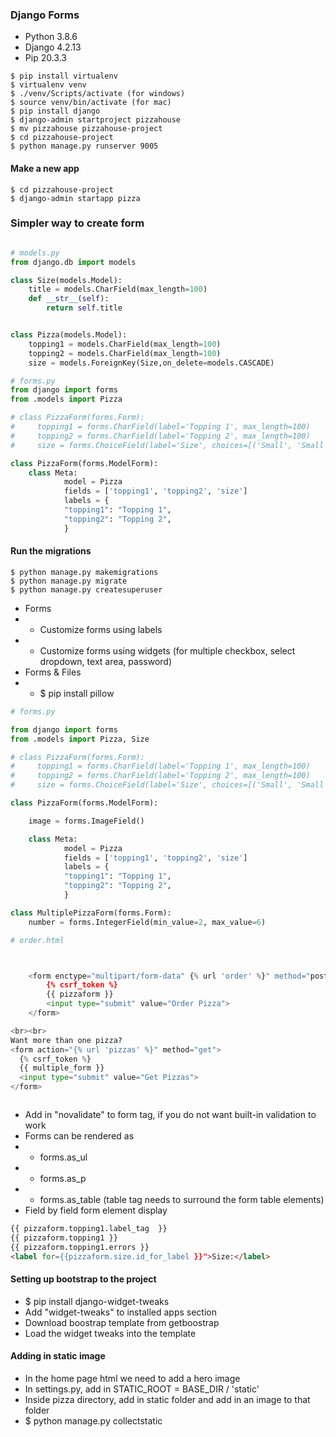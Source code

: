 ### Django Forms
* Python 3.8.6
* Django 4.2.13
* Pip 20.3.3

```
$ pip install virtualenv
$ virtualenv venv
$ ./venv/Scripts/activate (for windows)
$ source venv/bin/activate (for mac)
$ pip install django
$ django-admin startproject pizzahouse
$ mv pizzahouse pizzahouse-project
$ cd pizzahouse-project
$ python manage.py runserver 9005
```

#### Make a new app

```
$ cd pizzahouse-project
$ django-admin startapp pizza
```

### Simpler way to create form
```python

# models.py
from django.db import models

class Size(models.Model):
    title = models.CharField(max_length=100)
    def __str__(self):
        return self.title


class Pizza(models.Model):
    topping1 = models.CharField(max_length=100)
    topping2 = models.CharField(max_length=100)
    size = models.ForeignKey(Size,on_delete=models.CASCADE)

# forms.py
from django import forms
from .models import Pizza

# class PizzaForm(forms.Form):
#     topping1 = forms.CharField(label='Topping 1', max_length=100)
#     topping2 = forms.CharField(label='Topping 2', max_length=100)
#     size = forms.ChoiceField(label='Size', choices=[('Small', 'Small'), ('Medium', 'Medium'), ('Large', 'Large')])

class PizzaForm(forms.ModelForm):
    class Meta:
            model = Pizza
            fields = ['topping1', 'topping2', 'size']
            labels = {
            "topping1": "Topping 1",
            "topping2": "Topping 2",
            }


```

#### Run the migrations
```
$ python manage.py makemigrations
$ python manage.py migrate
$ python manage.py createsuperuser

```

* Forms
* * Customize forms using labels
* * Customize forms using widgets (for multiple checkbox, select dropdown, text area, password)
* Forms & Files
* * $ pip install pillow


```python
# forms.py

from django import forms
from .models import Pizza, Size

# class PizzaForm(forms.Form):
#     topping1 = forms.CharField(label='Topping 1', max_length=100)
#     topping2 = forms.CharField(label='Topping 2', max_length=100)
#     size = forms.ChoiceField(label='Size', choices=[('Small', 'Small'), ('Medium', 'Medium'), ('Large', 'Large')])

class PizzaForm(forms.ModelForm):

    image = forms.ImageField()

    class Meta:
            model = Pizza
            fields = ['topping1', 'topping2', 'size']
            labels = {
            "topping1": "Topping 1",
            "topping2": "Topping 2",
            }

class MultiplePizzaForm(forms.Form):
    number = forms.IntegerField(min_value=2, max_value=6)

# order.html



    <form enctype="multipart/form-data" {% url 'order' %}" method="post">
        {% csrf_token %}
        {{ pizzaform }}
        <input type="submit" value="Order Pizza">
    </form>

<br><br>
Want more than one pizza?
<form action="{% url 'pizzas' %}" method="get">
  {% csrf_token %}
  {{ multiple_form }}
  <input type="submit" value="Get Pizzas">
</form>



```

* Add in "novalidate" to form tag, if you do not want built-in validation to work
* Forms can be rendered as
* * forms.as_ul
* * forms.as_p
* * forms.as_table (table tag needs to surround the form table elements)
* Field by field form element display
```html
{{ pizzaform.topping1.label_tag  }}
{{ pizzaform.topping1 }}
{{ pizzaform.topping1.errors }}
<label for={{pizzaform.size.id_for_label }}">Size:</label>

```

#### Setting up bootstrap to the project
* $ pip install django-widget-tweaks
* Add "widget-tweaks" to installed apps section
* Download boostrap template from getboostrap
* Load the widget tweaks into the template
  

#### Adding in static image
* In the home page html we need to add a hero image
* In settings.py, add in STATIC_ROOT =  BASE_DIR / 'static'
* Inside pizza directory, add in static folder and add in an image to that folder
* $ python manage.py collectstatic
